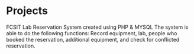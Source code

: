 # Projects
FCSIT Lab Reservation System created using PHP & MYSQL
The system is able to do the following functions:
Record equipment, lab, people who booked the reservation, additional equipment, and check for conflicted reservation.
